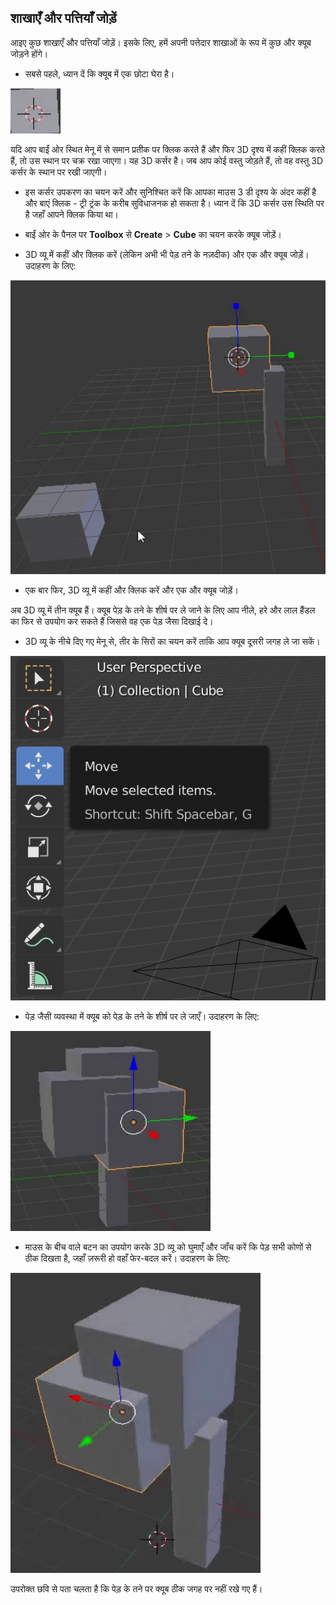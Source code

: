 ## शाखाएँ और पत्तियाँ जोड़ें

आइए कुछ शाखाएँ और पत्तियाँ जोड़ें। इसके लिए, हमें अपनी पत्तेदार शाखाओं के रूप में कुछ और क्यूब जोड़ने होंगे।

+ सबसे पहले, ध्यान दें कि क्यूब में एक छोटा घेरा है।

![3D कर्सर](images/blender-3d-cursor.png)

यदि आप बाईं ओर स्थित मेनू में से समान प्रतीक पर क्लिक करते हैं और फिर 3D दृश्य में कहीं क्लिक करते हैं, तो उस स्थान पर चक्र रखा जाएगा। यह 3D कर्सर है। जब आप कोई वस्तु जोड़ते हैं, तो वह वस्तु 3D कर्सर के स्थान पर रखी जाएगी।

+ इस कर्सर उपकरण का चयन करें और सुनिश्चित करें कि आपका माउस 3 डी दृश्य के अंदर कहीं है और बाएं क्लिक - ट्री ट्रंक के करीब सुविधाजनक हो सकता है। ध्यान दें कि 3D कर्सर उस स्थिति पर है जहाँ आपने क्लिक किया था।

+ बाईं ओर के पैनल पर **Toolbox** से **Create** > **Cube** का चयन करके क्यूब जोड़ें।

+ 3D व्यू में कहीं और क्लिक करें (लेकिन अभी भी पेड़ तने के नज़दीक) और एक और क्यूब जोड़ें। उदाहरण के लिए:

![Blender 2 क्यूब](images/blender-2-cubes.png)

+ एक बार फिर, 3D व्यू में कहीं और क्लिक करें और एक और क्यूब जोड़ें।

अब 3D व्यू में तीन क्यूब हैं। क्यूब पेड़ के तने के शीर्ष पर ले जाने के लिए आप नीले, हरे और लाल हैंडल का फिर से उपयोग कर सकते हैं जिससे वह एक पेड़ जैसा दिखाई दे।

+ 3D व्यू के नीचे दिए गए मेनू से, तीर के सिरों का चयन करें ताकि आप क्यूब दूसरी जगह ले जा सकें।

![Move gizmo](images/gizmos.png)

+ पेड़ जैसी व्यवस्था में क्यूब को पेड़ के तने के शीर्ष पर ले जाएँ। उदाहरण के लिए:

![Blender पेड़](images/blender-tree-1.png)

+ माउस के बीच वाले बटन का उपयोग करके 3D व्यू को घुमाएँ और जाँच करें कि पेड़ सभी कोणों से ठीक दिखता है, जहाँ ज़रूरी हो वहाँ फेर-बदल करें। उदाहरण के लिए:

![Blender पेड़](images/blender-tree-2.png)

उपरोक्त छवि से पता चलता है कि पेड़ के तने पर क्यूब ठीक जगह पर नहीं रखे गए हैं।